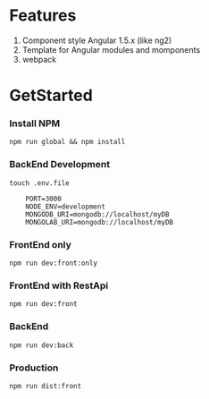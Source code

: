 # Features
1. Component style Angular 1.5.x (like ng2)  
2. Template for Angular modules and momponents  
3. webpack

# GetStarted
### Install NPM
```
npm run global && npm install
```
### BackEnd Development
```
touch .env.file

    PORT=3000
    NODE_ENV=development
    MONGODB_URI=mongodb://localhost/myDB
    MONGOLAB_URI=mongodb://localhost/myDB
```
### FrontEnd only
```
npm run dev:front:only
```
### FrontEnd with RestApi
```
npm run dev:front
```
### BackEnd
```
npm run dev:back
```
### Production
```
npm run dist:front
```
